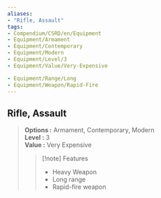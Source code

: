 ```yaml
---
aliases:
- "Rifle, Assault"
tags:
- Compendium/CSRD/en/Equipment
- Equipment/Armament
- Equipment/Contemporary
- Equipment/Modern
- Equipment/Level/3
- Equipment/Value/Very-Expensive

- Equipment/Range/Long
- Equipment/Weapon/Rapid-Fire
---
```


  
## Rifle, Assault  
  
>  
> **Options :** Armament, Contemporary, Modern  
> **Level :** 3  
> **Value :** Very Expensive  
>>[!note] Features  
>> - Heavy Weapon  
>> - Long range  
>> - Rapid-fire weapon
